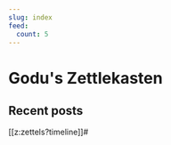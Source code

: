 ```yaml
---
slug: index
feed:
  count: 5
---
```


# Godu's Zettlekasten

## Recent posts <a href="index.xml" aria-label="Blog Atom feed"><i class="rss icon"></i></a>

[[z:zettels?timeline]]#
